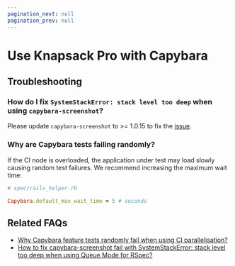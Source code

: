 ```yaml
---
pagination_next: null
pagination_prev: null
---
```


# Use Knapsack Pro with Capybara

## Troubleshooting

### How do I fix `SystemStackError: stack level too deep` when using `capybara-screenshot`?

Please update `capybara-screenshot` to >= 1.0.15 to fix the [issue](https://github.com/mattheworiordan/capybara-screenshot/pull/205).

### Why are Capybara tests failing randomly?

If the CI node is overloaded, the application under test may load slowly causing random test failures. We recommend increasing the maximum wait time:

```ruby
# spec/rails_helper.rb

Capybara.default_max_wait_time = 5 # seconds
```

## Related FAQs

- [Why Capybara feature tests randomly fail when using CI parallelisation?](https://knapsackpro.com/faq/question/why-capybara-feature-tests-randomly-fail-when-using-ci-parallelisation)
- [How to fix capybara-screenshot fail with SystemStackError: stack level too deep when using Queue Mode for RSpec?](https://knapsackpro.com/faq/question/how-to-fix-capybara-screenshot-fail-with-systemstackerror-stack-level-too-deep-when-using-queue-mode-for-rspec)
